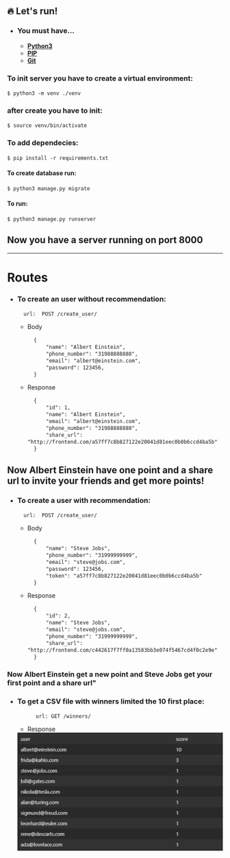 ## 🔥 Let's run!

- ### **You must have...**

  -  **[Python3](https://python.org/)**
  -  **[PIP](https://pypi.org/)**
  -  **[Git](https://git-scm.com/)**

### To init server you have to create a virtual environment:
    
    $ python3 -m venv ./venv

### after create you have to init:

    $ source venv/bin/activate

### To add dependecies:
    
    $ pip install -r requirements.txt

#### To create database run:

    $ python3 manage.py migrate

#### To run:

    $ python3 manage.py runserver

## Now you have a server running on port 8000

<hr>

#  Routes

- ### To create an user without recommendation:

        url:  POST /create_user/
    
    - Body

            {  
              	"name": "Albert Einstein",
                "phone_number": "31988888888",
                "email": "albert@einstein.com",
                "password": 123456,
            }

    - Response

            {
                "id": 1,
                "name": "Albert Einstein",
                "email": "albert@einstein.com",
                "phone_number": "31988888888",
                "share_url": "http://frontend.com/a57ff7c8b827122e20041d81eec0b0b6ccd4ba5b"
            }

## Now Albert Einstein have one point and a share url to invite your friends and get more points!

- ###  To create a user with recommendation:

        url:  POST /create_user/
    
    - Body

            {  
              	"name": "Steve Jobs",
                "phone_number": "31999999999",
                "email": "steve@jobs.com",
                "password": 123456,
                "token": "a57ff7c8b827122e20041d81eec0b0b6ccd4ba5b"
            }

    - Response

            {
                "id": 2,
                "name": "Steve Jobs",
                "email": "steve@jobs.com",
                "phone_number": "31999999999",
                "share_url": "http://frontend.com/c442617f7ff0a13583bb3e074f5467cd4f0c2e9e"
            }

### Now Albert Einstein get a new point and Steve Jobs get your first point and a share url"

- ### To get a CSV file with winners limited the 10 first place:

            url: GET /winners/

    - Response

    <img src="./.github/table.PNG" alt="imagem demonstrativa"/>


